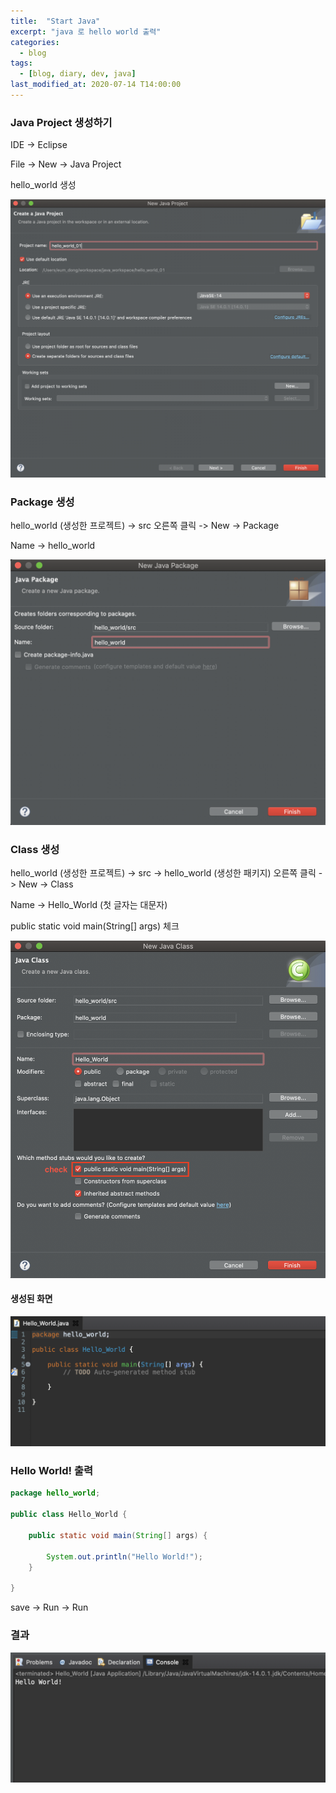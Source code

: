 ```yaml
---
title:  "Start Java"
excerpt: "java 로 hello world 출력"
categories:
  - blog
tags:
  - [blog, diary, dev, java]
last_modified_at: 2020-07-14 T14:00:00
---
```


### Java Project 생성하기

IDE -> Eclipse

File -> New -> Java Project  

hello_world 생성

<img src="/assets/images/java/java_01.png">

### Package 생성

hello_world (생성한 프로젝트) -> src 오른쪽 클릭 -> New -> Package

Name -> hello_world

<img src="/assets/images/java/java_03.png">

### Class 생성

hello_world (생성한 프로젝트) -> src -> hello_world (생성한 패키지) 오른쪽 클릭 -> New -> Class

Name -> Hello_World (첫 글자는 대문자)

public static void main(String[] args) 체크

<img src="/assets/images/java/java_05.png">

#### 생성된 화면

<img src="/assets/images/java/java_04.png">

### Hello World! 출력

```java
package hello_world;

public class Hello_World {

	public static void main(String[] args) {
		
		System.out.println("Hello World!");
	}

}
```
save -> Run -> Run

### 결과

<img src="/assets/images/java/java_06.png">
